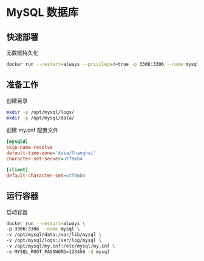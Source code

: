 # MySQL 数据库

## 快速部署

无数据持久化

```bash
docker run --restart=always --privileged=true -p 3306:3306 --name mysql -e MYSQL_ROOT_PASSWORD=123456 -d mysql
```

## 准备工作

创建目录

```bash
mkdir -p /opt/mysql/logs/
mkdir -p /opt/mysql/data/
```

创建 my.cnf 配置文件

```ini title='/opt/mysql/my.cnf'
[mysqld]
skip-name-resolve
default-time-zone='Asia/Shanghai'
character-set-server=utf8mb4

[client]
default-character-set=utf8mb4
```

## 运行容器

启动容器

```bash
docker run --restart=always \
-p 3306:3306 --name mysql \
-v /opt/mysql/data:/var/lib/mysql \
-v /opt/mysql/logs:/var/log/mysql \
-v /opt/mysql/my.cnf:/etc/mysql/my.cnf \
-e MYSQL_ROOT_PASSWORD=123456 -d mysql
```
